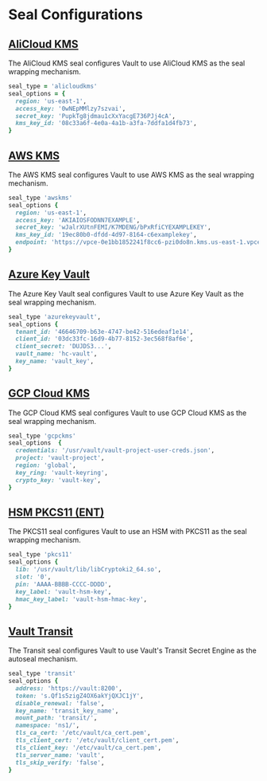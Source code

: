 # Seal Configurations

<!-- TODO: Document Seal values -->

## [AliCloud KMS](https://www.vaultproject.io/docs/configuration/seal/alicloudkms.html)

The AliCloud KMS seal configures Vault to use AliCloud KMS as the seal wrapping mechanism.

```ruby
seal_type = 'alicloudkms'
seal_options = {
  region: 'us-east-1',
  access_key: '0wNEpMMlzy7szvai',
  secret_key: 'PupkTg8jdmau1cXxYacgE736PJj4cA',
  kms_key_id: '08c33a6f-4e0a-4a1b-a3fa-7ddfa1d4fb73',
}
```

## [AWS KMS](https://www.vaultproject.io/docs/configuration/seal/awskms.html)

The AWS KMS seal configures Vault to use AWS KMS as the seal wrapping mechanism.

```ruby
seal_type 'awskms'
seal_options {
  region: 'us-east-1',
  access_key: 'AKIAIOSFODNN7EXAMPLE',
  secret_key: 'wJalrXUtnFEMI/K7MDENG/bPxRfiCYEXAMPLEKEY',
  kms_key_id: '19ec80b0-dfdd-4d97-8164-c6examplekey',
  endpoint: 'https://vpce-0e1bb1852241f8cc6-pzi0do8n.kms.us-east-1.vpce.amazonaws.com',
}
```

## [Azure Key Vault](https://www.vaultproject.io/docs/configuration/seal/azurekeyvault.html)

The Azure Key Vault seal configures Vault to use Azure Key Vault as the seal wrapping mechanism.

```ruby
seal_type 'azurekeyvault',
seal_options {
  tenant_id: '46646709-b63e-4747-be42-516edeaf1e14',
  client_id: '03dc33fc-16d9-4b77-8152-3ec568f8af6e',
  client_secret: 'DUJDS3...',
  vault_name: 'hc-vault',
  key_name: 'vault_key',
}
```

## [GCP Cloud KMS](https://www.vaultproject.io/docs/configuration/seal/gcpckms.html)

The GCP Cloud KMS seal configures Vault to use GCP Cloud KMS as the seal wrapping mechanism.

```ruby
seal_type 'gcpckms'
seal_options  {
  credentials: '/usr/vault/vault-project-user-creds.json',
  project: 'vault-project',
  region: 'global',
  key_ring: 'vault-keyring',
  crypto_key: 'vault-key',
}
```

## [HSM PKCS11 (ENT)](https://www.vaultproject.io/docs/configuration/seal/pkcs11.html)

The PKCS11 seal configures Vault to use an HSM with PKCS11 as the seal wrapping mechanism.

```ruby
seal_type 'pkcs11'
seal_options {
  lib: '/usr/vault/lib/libCryptoki2_64.so',
  slot: '0',
  pin: 'AAAA-BBBB-CCCC-DDDD',
  key_label: 'vault-hsm-key',
  hmac_key_label: 'vault-hsm-hmac-key',
}
```

## [Vault Transit](https://www.vaultproject.io/docs/configuration/seal/transit.html)

The Transit seal configures Vault to use Vault's Transit Secret Engine as the autoseal mechanism.

```ruby
seal_type 'transit'
seal_options {
  address: 'https://vault:8200',
  token: 's.Qf1s5zigZ4OX6akYjQXJC1jY',
  disable_renewal: 'false',
  key_name: 'transit_key_name',
  mount_path: 'transit/',
  namespace: 'ns1/',
  tls_ca_cert: '/etc/vault/ca_cert.pem',
  tls_client_cert: '/etc/vault/client_cert.pem',
  tls_client_key: '/etc/vault/ca_cert.pem',
  tls_server_name: 'vault',
  tls_skip_verify: 'false',
}
```
